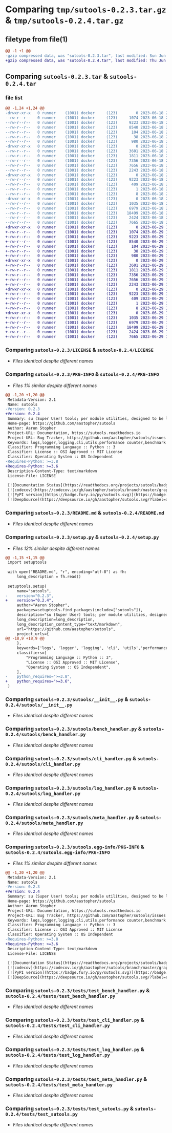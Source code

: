 # Comparing `tmp/sutools-0.2.3.tar.gz` & `tmp/sutools-0.2.4.tar.gz`

## filetype from file(1)

```diff
@@ -1 +1 @@
-gzip compressed data, was "sutools-0.2.3.tar", last modified: Sun Jun 18 23:27:48 2023, max compression
+gzip compressed data, was "sutools-0.2.4.tar", last modified: Thu Jun 29 17:09:49 2023, max compression
```

## Comparing `sutools-0.2.3.tar` & `sutools-0.2.4.tar`

### file list

```diff
@@ -1,24 +1,24 @@
-drwxr-xr-x   0 runner    (1001) docker     (123)        0 2023-06-18 23:27:48.512372 sutools-0.2.3/
--rw-r--r--   0 runner    (1001) docker     (123)     1074 2023-06-18 23:27:27.000000 sutools-0.2.3/LICENSE
--rw-r--r--   0 runner    (1001) docker     (123)     9223 2023-06-18 23:27:48.512372 sutools-0.2.3/PKG-INFO
--rw-r--r--   0 runner    (1001) docker     (123)     8540 2023-06-18 23:27:27.000000 sutools-0.2.3/README.md
--rw-r--r--   0 runner    (1001) docker     (123)      104 2023-06-18 23:27:27.000000 sutools-0.2.3/pyproject.toml
--rw-r--r--   0 runner    (1001) docker     (123)       38 2023-06-18 23:27:48.512372 sutools-0.2.3/setup.cfg
--rw-r--r--   0 runner    (1001) docker     (123)      980 2023-06-18 23:27:27.000000 sutools-0.2.3/setup.py
-drwxr-xr-x   0 runner    (1001) docker     (123)        0 2023-06-18 23:27:48.512372 sutools-0.2.3/sutools/
--rw-r--r--   0 runner    (1001) docker     (123)     3601 2023-06-18 23:27:27.000000 sutools-0.2.3/sutools/__init__.py
--rw-r--r--   0 runner    (1001) docker     (123)     1811 2023-06-18 23:27:27.000000 sutools-0.2.3/sutools/bench_handler.py
--rw-r--r--   0 runner    (1001) docker     (123)     7356 2023-06-18 23:27:27.000000 sutools-0.2.3/sutools/cli_handler.py
--rw-r--r--   0 runner    (1001) docker     (123)     7656 2023-06-18 23:27:27.000000 sutools-0.2.3/sutools/log_handler.py
--rw-r--r--   0 runner    (1001) docker     (123)     2243 2023-06-18 23:27:27.000000 sutools-0.2.3/sutools/meta_handler.py
-drwxr-xr-x   0 runner    (1001) docker     (123)        0 2023-06-18 23:27:48.512372 sutools-0.2.3/sutools.egg-info/
--rw-r--r--   0 runner    (1001) docker     (123)     9223 2023-06-18 23:27:48.000000 sutools-0.2.3/sutools.egg-info/PKG-INFO
--rw-r--r--   0 runner    (1001) docker     (123)      409 2023-06-18 23:27:48.000000 sutools-0.2.3/sutools.egg-info/SOURCES.txt
--rw-r--r--   0 runner    (1001) docker     (123)        1 2023-06-18 23:27:48.000000 sutools-0.2.3/sutools.egg-info/dependency_links.txt
--rw-r--r--   0 runner    (1001) docker     (123)        8 2023-06-18 23:27:48.000000 sutools-0.2.3/sutools.egg-info/top_level.txt
-drwxr-xr-x   0 runner    (1001) docker     (123)        0 2023-06-18 23:27:48.512372 sutools-0.2.3/tests/
--rw-r--r--   0 runner    (1001) docker     (123)     1035 2023-06-18 23:27:27.000000 sutools-0.2.3/tests/test_bench_handler.py
--rw-r--r--   0 runner    (1001) docker     (123)     6979 2023-06-18 23:27:27.000000 sutools-0.2.3/tests/test_cli_handler.py
--rw-r--r--   0 runner    (1001) docker     (123)    18499 2023-06-18 23:27:27.000000 sutools-0.2.3/tests/test_log_handler.py
--rw-r--r--   0 runner    (1001) docker     (123)     2424 2023-06-18 23:27:27.000000 sutools-0.2.3/tests/test_meta_handler.py
--rw-r--r--   0 runner    (1001) docker     (123)     7665 2023-06-18 23:27:27.000000 sutools-0.2.3/tests/test_sutools.py
+drwxr-xr-x   0 runner    (1001) docker     (123)        0 2023-06-29 17:09:49.673044 sutools-0.2.4/
+-rw-r--r--   0 runner    (1001) docker     (123)     1074 2023-06-29 17:09:30.000000 sutools-0.2.4/LICENSE
+-rw-r--r--   0 runner    (1001) docker     (123)     9223 2023-06-29 17:09:49.673044 sutools-0.2.4/PKG-INFO
+-rw-r--r--   0 runner    (1001) docker     (123)     8540 2023-06-29 17:09:30.000000 sutools-0.2.4/README.md
+-rw-r--r--   0 runner    (1001) docker     (123)      104 2023-06-29 17:09:30.000000 sutools-0.2.4/pyproject.toml
+-rw-r--r--   0 runner    (1001) docker     (123)       38 2023-06-29 17:09:49.673044 sutools-0.2.4/setup.cfg
+-rw-r--r--   0 runner    (1001) docker     (123)      980 2023-06-29 17:09:30.000000 sutools-0.2.4/setup.py
+drwxr-xr-x   0 runner    (1001) docker     (123)        0 2023-06-29 17:09:49.669044 sutools-0.2.4/sutools/
+-rw-r--r--   0 runner    (1001) docker     (123)     3601 2023-06-29 17:09:30.000000 sutools-0.2.4/sutools/__init__.py
+-rw-r--r--   0 runner    (1001) docker     (123)     1811 2023-06-29 17:09:30.000000 sutools-0.2.4/sutools/bench_handler.py
+-rw-r--r--   0 runner    (1001) docker     (123)     7356 2023-06-29 17:09:30.000000 sutools-0.2.4/sutools/cli_handler.py
+-rw-r--r--   0 runner    (1001) docker     (123)     7656 2023-06-29 17:09:30.000000 sutools-0.2.4/sutools/log_handler.py
+-rw-r--r--   0 runner    (1001) docker     (123)     2243 2023-06-29 17:09:30.000000 sutools-0.2.4/sutools/meta_handler.py
+drwxr-xr-x   0 runner    (1001) docker     (123)        0 2023-06-29 17:09:49.669044 sutools-0.2.4/sutools.egg-info/
+-rw-r--r--   0 runner    (1001) docker     (123)     9223 2023-06-29 17:09:49.000000 sutools-0.2.4/sutools.egg-info/PKG-INFO
+-rw-r--r--   0 runner    (1001) docker     (123)      409 2023-06-29 17:09:49.000000 sutools-0.2.4/sutools.egg-info/SOURCES.txt
+-rw-r--r--   0 runner    (1001) docker     (123)        1 2023-06-29 17:09:49.000000 sutools-0.2.4/sutools.egg-info/dependency_links.txt
+-rw-r--r--   0 runner    (1001) docker     (123)        8 2023-06-29 17:09:49.000000 sutools-0.2.4/sutools.egg-info/top_level.txt
+drwxr-xr-x   0 runner    (1001) docker     (123)        0 2023-06-29 17:09:49.669044 sutools-0.2.4/tests/
+-rw-r--r--   0 runner    (1001) docker     (123)     1035 2023-06-29 17:09:30.000000 sutools-0.2.4/tests/test_bench_handler.py
+-rw-r--r--   0 runner    (1001) docker     (123)     6979 2023-06-29 17:09:30.000000 sutools-0.2.4/tests/test_cli_handler.py
+-rw-r--r--   0 runner    (1001) docker     (123)    18499 2023-06-29 17:09:30.000000 sutools-0.2.4/tests/test_log_handler.py
+-rw-r--r--   0 runner    (1001) docker     (123)     2424 2023-06-29 17:09:30.000000 sutools-0.2.4/tests/test_meta_handler.py
+-rw-r--r--   0 runner    (1001) docker     (123)     7665 2023-06-29 17:09:30.000000 sutools-0.2.4/tests/test_sutools.py
```

### Comparing `sutools-0.2.3/LICENSE` & `sutools-0.2.4/LICENSE`

 * *Files identical despite different names*

### Comparing `sutools-0.2.3/PKG-INFO` & `sutools-0.2.4/PKG-INFO`

 * *Files 1% similar despite different names*

```diff
@@ -1,20 +1,20 @@
 Metadata-Version: 2.1
 Name: sutools
-Version: 0.2.3
+Version: 0.2.4
 Summary: su (Super User) tools; per module utilities, designed to be lightweight, easy to configure, and reduce boilerplate code.
 Home-page: https://github.com/aastopher/sutools
 Author: Aaron Stopher
 Project-URL: Documentation, https://sutools.readthedocs.io
 Project-URL: Bug Tracker, https://github.com/aastopher/sutools/issues
 Keywords: logs,logger,logging,cli,utils,performance counter,benchmark
 Classifier: Programming Language :: Python :: 3
 Classifier: License :: OSI Approved :: MIT License
 Classifier: Operating System :: OS Independent
-Requires-Python: >=3.8
+Requires-Python: >=3.6
 Description-Content-Type: text/markdown
 License-File: LICENSE
 
 [![Documentation Status](https://readthedocs.org/projects/sutools/badge/?version=latest)](https://sutools.readthedocs.io/en/latest/?badge=latest)
 [![codecov](https://codecov.io/gh/aastopher/sutools/branch/master/graph/badge.svg?token=ZB0AX8D6JI)](https://codecov.io/gh/aastopher/sutools)
 [![PyPI version](https://badge.fury.io/py/sutools.svg)](https://badge.fury.io/py/sutools)
 [![DeepSource](https://deepsource.io/gh/aastopher/sutools.svg/?label=active+issues&show_trend=true&token=RVDa2T7M-E-YSg2DVFbr1ro-)](https://deepsource.io/gh/aastopher/sutools/?ref=repository-badge)
```

### Comparing `sutools-0.2.3/README.md` & `sutools-0.2.4/README.md`

 * *Files identical despite different names*

### Comparing `sutools-0.2.3/setup.py` & `sutools-0.2.4/setup.py`

 * *Files 12% similar despite different names*

```diff
@@ -1,15 +1,15 @@
 import setuptools
 
 with open("README.md", "r", encoding="utf-8") as fh:
     long_description = fh.read()
 
 setuptools.setup(
     name="sutools",
-    version="0.2.3",
+    version="0.2.4",
     author="Aaron Stopher",
     packages=setuptools.find_packages(include=["sutools"]),
     description="su (Super User) tools; per module utilities, designed to be lightweight, easy to configure, and reduce boilerplate code.",
     long_description=long_description,
     long_description_content_type="text/markdown",
     url="https://github.com/aastopher/sutools",
     project_urls={
@@ -18,9 +18,9 @@
     },
     keywords=['logs', 'logger', 'logging', 'cli', 'utils','performance counter', 'benchmark'],
     classifiers=[
         "Programming Language :: Python :: 3",
         "License :: OSI Approved :: MIT License",
         "Operating System :: OS Independent",
     ],
-    python_requires=">=3.8",
+    python_requires=">=3.6",
 )
```

### Comparing `sutools-0.2.3/sutools/__init__.py` & `sutools-0.2.4/sutools/__init__.py`

 * *Files identical despite different names*

### Comparing `sutools-0.2.3/sutools/bench_handler.py` & `sutools-0.2.4/sutools/bench_handler.py`

 * *Files identical despite different names*

### Comparing `sutools-0.2.3/sutools/cli_handler.py` & `sutools-0.2.4/sutools/cli_handler.py`

 * *Files identical despite different names*

### Comparing `sutools-0.2.3/sutools/log_handler.py` & `sutools-0.2.4/sutools/log_handler.py`

 * *Files identical despite different names*

### Comparing `sutools-0.2.3/sutools/meta_handler.py` & `sutools-0.2.4/sutools/meta_handler.py`

 * *Files identical despite different names*

### Comparing `sutools-0.2.3/sutools.egg-info/PKG-INFO` & `sutools-0.2.4/sutools.egg-info/PKG-INFO`

 * *Files 1% similar despite different names*

```diff
@@ -1,20 +1,20 @@
 Metadata-Version: 2.1
 Name: sutools
-Version: 0.2.3
+Version: 0.2.4
 Summary: su (Super User) tools; per module utilities, designed to be lightweight, easy to configure, and reduce boilerplate code.
 Home-page: https://github.com/aastopher/sutools
 Author: Aaron Stopher
 Project-URL: Documentation, https://sutools.readthedocs.io
 Project-URL: Bug Tracker, https://github.com/aastopher/sutools/issues
 Keywords: logs,logger,logging,cli,utils,performance counter,benchmark
 Classifier: Programming Language :: Python :: 3
 Classifier: License :: OSI Approved :: MIT License
 Classifier: Operating System :: OS Independent
-Requires-Python: >=3.8
+Requires-Python: >=3.6
 Description-Content-Type: text/markdown
 License-File: LICENSE
 
 [![Documentation Status](https://readthedocs.org/projects/sutools/badge/?version=latest)](https://sutools.readthedocs.io/en/latest/?badge=latest)
 [![codecov](https://codecov.io/gh/aastopher/sutools/branch/master/graph/badge.svg?token=ZB0AX8D6JI)](https://codecov.io/gh/aastopher/sutools)
 [![PyPI version](https://badge.fury.io/py/sutools.svg)](https://badge.fury.io/py/sutools)
 [![DeepSource](https://deepsource.io/gh/aastopher/sutools.svg/?label=active+issues&show_trend=true&token=RVDa2T7M-E-YSg2DVFbr1ro-)](https://deepsource.io/gh/aastopher/sutools/?ref=repository-badge)
```

### Comparing `sutools-0.2.3/tests/test_bench_handler.py` & `sutools-0.2.4/tests/test_bench_handler.py`

 * *Files identical despite different names*

### Comparing `sutools-0.2.3/tests/test_cli_handler.py` & `sutools-0.2.4/tests/test_cli_handler.py`

 * *Files identical despite different names*

### Comparing `sutools-0.2.3/tests/test_log_handler.py` & `sutools-0.2.4/tests/test_log_handler.py`

 * *Files identical despite different names*

### Comparing `sutools-0.2.3/tests/test_meta_handler.py` & `sutools-0.2.4/tests/test_meta_handler.py`

 * *Files identical despite different names*

### Comparing `sutools-0.2.3/tests/test_sutools.py` & `sutools-0.2.4/tests/test_sutools.py`

 * *Files identical despite different names*

